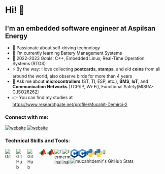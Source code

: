 # Hi! 👋 
## I'm an embedded software engineer at Aspilsan Energy
- 🔭 Passionate about self-driving technology
- 🌱 I’m currently learning Battery Management Systems
- 🥅 2022-2023 Goals: C++, Embedded Linux, Real-Time Operation Systems (RTOS)
- ⚡ By the way: I love collecting **postcards**, **stamps**, and old **coins** from all around the world, also observe birds for more than 4 years
- 👋 Ask me about **microcontrollers** (ST, TI, ESP, etc.), **BMS**, **IoT**, and **Communication Networks** (TCP/IP, Wi-Fi), Functional Safety(MISRA-C,ISO26262)
- 👉 You can find my studies at https://www.researchgate.net/profile/Mucahit-Demirci-2


### Connect with me:

[![website](./img/linkedin-light.svg)](https://www.linkedin.com/in/mucahitdemirci/#gh-light-mode-only)
[![website](./img/linkedin-dark.svg)](https://www.linkedin.com/in/mucahitdemirci/#gh-dark-mode-only)
&nbsp;&nbsp;

### Technical Skills and Tools:

[<img align="left" alt="Git" width="26px" src="https://cdn.jsdelivr.net/gh/devicons/devicon/icons/git/git-original.svg" style="padding-right:10px;" />]
[<img align="left" alt="GitHub" width="26px" src="https://user-images.githubusercontent.com/3369400/139447912-e0f43f33-6d9f-45f8-be46-2df5bbc91289.png" style="padding-right:10px;" />](#gh-dark-mode-only)
[<img align="left" alt="GitHub" width="26px" src="https://user-images.githubusercontent.com/3369400/139448065-39a229ba-4b06-434b-bc67-616e2ed80c8f.png" style="padding-right:10px;" />](#gh-light-mode-only)
[<img align="left" alt="Matlab" width="26px" src="./img/Matlab_Logo.png" />](#gh-dark-mode-only)
[<img align="left" alt="Matlab" width="26px" src="./img/Matlab_Logo.png" />](#gh-light-mode-only)
[<img align="left" alt="Terminal" width="26px" src="./img/terminal-light.svg" />](#gh-light-mode-only)
[<img align="left" alt="Terminal" width="26px" src="./img/terminal-dark.svg" />](#gh-dark-mode-only)
[<img align="left" alt="C" width="26px" src="./img/C_Logo.png" />](#gh-dark-mode-only)
[<img align="left" alt="C" width="26px" src="./img/C_Logo.png" />](#gh-light-mode-only)
[<img align="left" alt="Python" width="26px" src="./img/python.png" />](#gh-light-mode-only)
[<img align="left" alt="Python" width="26px" src="./img/python.png" />](#gh-dark-mode-only)



<img align="left" alt="mucahitdemir's GitHub Stats" src="https://github-readme-stats.vercel.app/api?username=mucahitdemir&show_icons=true&hide_border=true" />

[linkedin]: https://linkedin.com/in/mucahitdemirci

